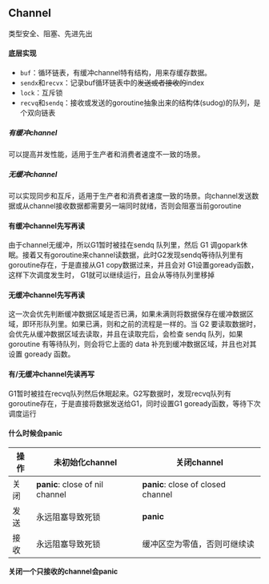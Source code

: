 ## Channel

类型安全、阻塞、先进先出

#### 底层实现

- `buf`：循环链表，有缓冲channel特有结构，用来存缓存数据。
- `sendx`和`recvx`：记录buf循环链表中的~~发送或者接收的~~index
- `lock`：互斥锁
- `recvq`和`sendq`：接收或发送的goroutine抽象出来的结构体(sudog)的队列，是个双向链表



##### 有缓冲channel

可以提高并发性能，适用于生产者和消费者速度不一致的场景。

##### 无缓冲channel

可以实现同步和互斥，适用于生产者和消费者速度一致的场景。向channel发送数据或从channel接收数据都需要另一端同时就绪，否则会阻塞当前goroutine



#### 有缓冲channel先写再读

由于channel无缓冲，所以G1暂时被挂在sendq 队列里，然后 G1 调gopark休眠。接着又有goroutine来channel读数据，此时G2发现sendq等待队列里有goroutine存在，于是直接从G1 copy数据过来，并且会对 G1设置goready函数，这样下次调度发生时， G1就可以继续运行，且会从等待队列里移掉

#### 无缓冲channel先写再读

这一次会优先判断缓冲数据区域是否已满，如果未满则将数据保存在缓冲数据区域，即环形队列里。如果已满，则和之前的流程是一样的。当 G2 要读取数据时，会优先从缓冲数据区域去读取，并且在读取完后，会检查 sendq 队列，如果 goroutine 有等待队列，则会将它上面的 data 补充到缓冲数据区域，并且也对其设置 goready 函数。

#### 有/无缓冲channel先读再写

G1暂时被挂在recvq队列然后休眠起来。G2写数据时，发现recvq队列有goroutine存在，于是直接将数据发送给G1，同时设置G1 goready函数，等待下次调度运行



#### 什么时候会panic

| 操作 | 未初始化channel                 | 关闭channel                        |
| ---- | ------------------------------- | ---------------------------------- |
| 关闭 | **panic**: close of nil channel | **panic**: close of closed channel |
| 发送 | 永远阻塞导致死锁                | **panic**                          |
| 接收 | 永远阻塞导致死锁                | 缓冲区空为零值，否则可继续读       |

**关闭一个只接收的channel会panic**